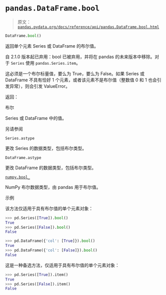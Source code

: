 # `pandas.DataFrame.bool`

> 原文：[`pandas.pydata.org/docs/reference/api/pandas.DataFrame.bool.html`](https://pandas.pydata.org/docs/reference/api/pandas.DataFrame.bool.html)

```py
DataFrame.bool()
```

返回单个元素 Series 或 DataFrame 的布尔值。

自 2.1.0 版本起已弃用：bool 已被弃用，并将在 pandas 的未来版本中移除。对于 `Series` 使用 `pandas.Series.item`。

这必须是一个布尔标量值，要么为 True，要么为 False。如果 Series 或 DataFrame 不具有恰好 1 个元素，或者该元素不是布尔值（整数值 0 和 1 也会引发异常），则会引发 ValueError。

返回：

布尔

Series 或 DataFrame 中的值。

另请参阅

`Series.astype`

更改 Series 的数据类型，包括布尔类型。

`DataFrame.astype`

更改 DataFrame 的数据类型，包括布尔类型。

[`numpy.bool_`](https://numpy.org/doc/stable/reference/arrays.scalars.html#numpy.bool_ "(在 NumPy v1.26 中)")

NumPy 布尔数据类型，由 pandas 用于布尔值。

示例

该方法仅适用于具有布尔值的单个元素对象：

```py
>>> pd.Series([True]).bool()  
True
>>> pd.Series([False]).bool()  
False 
```

```py
>>> pd.DataFrame({'col': [True]}).bool()  
True
>>> pd.DataFrame({'col': [False]}).bool()  
False 
```

这是一种备选方法，仅适用于具有布尔值的单个元素对象：

```py
>>> pd.Series([True]).item()  
True
>>> pd.Series([False]).item()  
False 
```
